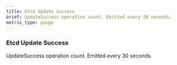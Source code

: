 ```yaml
---
title: Etcd Update Success
brief: UpdateSuccess operation count. Emitted every 30 seconds.
metric_type: gauge
---
```


### Etcd Update Success

UpdateSuccess operation count. Emitted every 30 seconds.